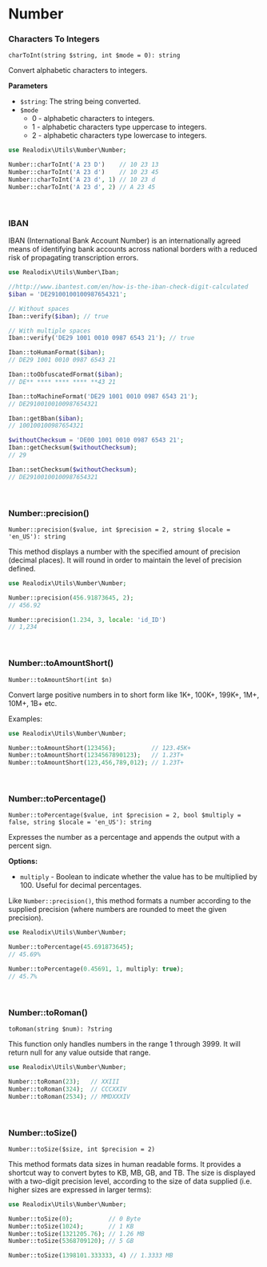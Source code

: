 Number
===

### Characters To Integers

`charToInt(string $string, int $mode = 0): string`

Convert alphabetic characters to integers.

**Parameters**
- `$string`: The string being converted. 
- `$mode`
  - 0 - alphabetic characters to integers.
  - 1 - alphabetic characters type uppercase to integers.
  - 2 - alphabetic characters type lowercase to integers.

```php
use Realodix\Utils\Number\Number;

Number::charToInt('A 23 D')    // 10 23 13
Number::charToInt('A 23 d')    // 10 23 45
Number::charToInt('A 23 d', 1) // 10 23 d
Number::charToInt('A 23 d', 2) // A 23 45
```

<br>

### IBAN

IBAN (International Bank Account Number) is an internationally agreed means of identifying bank accounts across national borders with a reduced risk of propagating transcription errors.

```php
use Realodix\Utils\Number\Iban;

//http://www.ibantest.com/en/how-is-the-iban-check-digit-calculated
$iban = 'DE29100100100987654321';

// Without spaces
Iban::verify($iban); // true

// With multiple spaces
Iban::verify('DE29 1001 0010 0987 6543 21'); // true

Iban::toHumanFormat($iban);
// DE29 1001 0010 0987 6543 21

Iban::toObfuscatedFormat($iban);
// DE** **** **** **** **43 21

Iban::toMachineFormat('DE29 1001 0010 0987 6543 21');
// DE29100100100987654321

Iban::getBban($iban);
// 100100100987654321

$withoutChecksum = 'DE00 1001 0010 0987 6543 21';
Iban::getChecksum($withoutChecksum);
// 29

Iban::setChecksum($withoutChecksum);
// DE29100100100987654321
```

<br>

### Number::precision()

`Number::precision($value, int $precision = 2, string $locale = 'en_US'): string`

This method displays a number with the specified amount of precision (decimal places). It will round in order to maintain the level of precision defined.

```php
use Realodix\Utils\Number\Number;

Number::precision(456.91873645, 2);
// 456.92

Number::precision(1.234, 3, locale: 'id_ID')
// 1,234
```

<br>

### Number::toAmountShort()

`Number::toAmountShort(int $n)`

Convert large positive numbers in to short form like 1K+, 100K+, 199K+, 1M+, 10M+, 1B+ etc.

Examples:

```php
use Realodix\Utils\Number\Number;

Number::toAmountShort(123456);          // 123.45K+
Number::toAmountShort(1234567890123);   // 1.23T+
Number::toAmountShort(123,456,789,012); // 1.23T+
```

<br>

### Number::toPercentage()

`Number::toPercentage($value, int $precision = 2, bool $multiply = false, string $locale = 'en_US'): string`

Expresses the number as a percentage and appends the output with a percent sign.

**Options:**
- `multiply` - Boolean to indicate whether the value has to be multiplied by 100. Useful for decimal percentages.

Like `Number::precision()`, this method formats a number according to the supplied precision (where numbers are rounded to meet the given precision).

```php
use Realodix\Utils\Number\Number;

Number::toPercentage(45.691873645);
// 45.69%

Number::toPercentage(0.45691, 1, multiply: true);
// 45.7%
```

<br>

### Number::toRoman()

`toRoman(string $num): ?string`

This function only handles numbers in the range 1 through 3999. It will return null for any value outside that range.

```php
use Realodix\Utils\Number\Number;

Number::toRoman(23);   // XXIII
Number::toRoman(324);  // CCCXXIV
Number::toRoman(2534); // MMDXXXIV
```

<br>

### Number::toSize()

`Number::toSize($size, int $precision = 2)`

This method formats data sizes in human readable forms. It provides a shortcut way to convert bytes to KB, MB, GB, and TB. The size is displayed with a two-digit precision level, according to the size of data supplied (i.e. higher sizes are expressed in larger terms):

```php
use Realodix\Utils\Number\Number;

Number::toSize(0);          // 0 Byte
Number::toSize(1024);       // 1 KB
Number::toSize(1321205.76); // 1.26 MB
Number::toSize(5368709120); // 5 GB

Number::toSize(1398101.333333, 4) // 1.3333 MB
```
